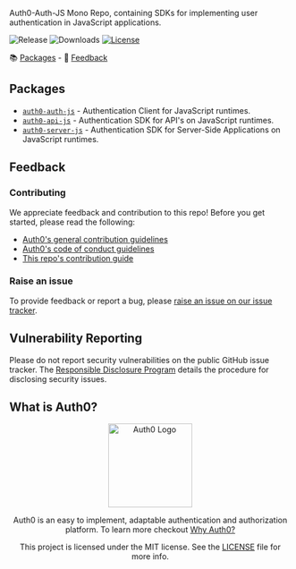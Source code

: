 Auth0-Auth-JS Mono Repo, containing SDKs for implementing user authentication in JavaScript applications.

![Release](https://img.shields.io/npm/v/@auth0/auth0-auth-js)
![Downloads](https://img.shields.io/npm/dw/@auth0/auth0-auth-js)
[![License](https://img.shields.io/:license-mit-blue.svg?style=flat)](https://opensource.org/licenses/MIT)

📚 [Packages](#packages) - 💬 [Feedback](#feedback)


## Packages
- [`auth0-auth-js`](./packages/auth0-auth-js/README.md) - Authentication Client for JavaScript runtimes.
- [`auth0-api-js`](./packages/auth0-api-js/README.md) - Authentication SDK for API's on JavaScript runtimes.
- [`auth0-server-js`](./packages/auth0-server-js/README.md) - Authentication SDK for Server-Side Applications on JavaScript runtimes.

## Feedback

### Contributing

We appreciate feedback and contribution to this repo! Before you get started, please read the following:

- [Auth0's general contribution guidelines](https://github.com/auth0/open-source-template/blob/master/GENERAL-CONTRIBUTING.md)
- [Auth0's code of conduct guidelines](https://github.com/auth0/auth0-server-js/blob/main/CODE-OF-CONDUCT.md)
- [This repo's contribution guide](./CONTRIBUTING.md)

### Raise an issue

To provide feedback or report a bug, please [raise an issue on our issue tracker](https://github.com/auth0/auth0-server-js/issues).

## Vulnerability Reporting

Please do not report security vulnerabilities on the public GitHub issue tracker. The [Responsible Disclosure Program](https://auth0.com/responsible-disclosure-policy) details the procedure for disclosing security issues.

## What is Auth0?

<p align="center">
  <picture>
    <source media="(prefers-color-scheme: dark)" srcset="https://cdn.auth0.com/website/sdks/logos/auth0_dark_mode.png" width="150">
    <source media="(prefers-color-scheme: light)" srcset="https://cdn.auth0.com/website/sdks/logos/auth0_light_mode.png" width="150">
    <img alt="Auth0 Logo" src="https://cdn.auth0.com/website/sdks/logos/auth0_light_mode.png" width="150">
  </picture>
</p>
<p align="center">
  Auth0 is an easy to implement, adaptable authentication and authorization platform. To learn more checkout <a href="https://auth0.com/why-auth0">Why Auth0?</a>
</p>
<p align="center">
  This project is licensed under the MIT license. See the <a href="https://github.com/auth0/auth0-server-js/blob/main/packages/auth0-auth-js/LICENSE"> LICENSE</a> file for more info.
</p>
